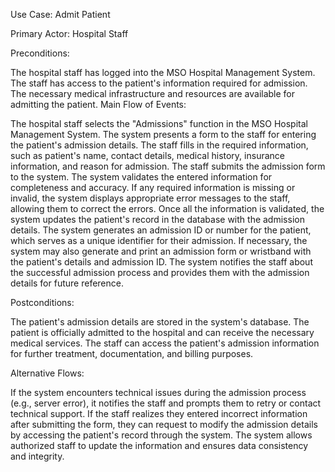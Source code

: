 Use Case: Admit Patient

Primary Actor: Hospital Staff

Preconditions:

The hospital staff has logged into the MSO Hospital Management System.
The staff has access to the patient's information required for admission.
The necessary medical infrastructure and resources are available for admitting the patient.
Main Flow of Events:

The hospital staff selects the "Admissions" function in the MSO Hospital Management System.
The system presents a form to the staff for entering the patient's admission details.
The staff fills in the required information, such as patient's name, contact details, medical history, insurance information, and reason for admission.
The staff submits the admission form to the system.
The system validates the entered information for completeness and accuracy.
If any required information is missing or invalid, the system displays appropriate error messages to the staff, allowing them to correct the errors.
Once all the information is validated, the system updates the patient's record in the database with the admission details.
The system generates an admission ID or number for the patient, which serves as a unique identifier for their admission.
If necessary, the system may also generate and print an admission form or wristband with the patient's details and admission ID.
The system notifies the staff about the successful admission process and provides them with the admission details for future reference.

Postconditions:

The patient's admission details are stored in the system's database.
The patient is officially admitted to the hospital and can receive the necessary medical services.
The staff can access the patient's admission information for further treatment, documentation, and billing purposes.

Alternative Flows:

If the system encounters technical issues during the admission process (e.g., server error), it notifies the staff and prompts them to retry or contact technical support.
If the staff realizes they entered incorrect information after submitting the form, they can request to modify the admission details by accessing the patient's record through the system. The system allows authorized staff to update the information and ensures data consistency and integrity.
